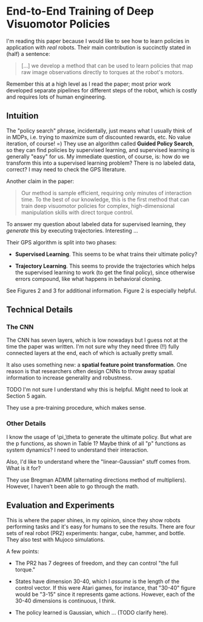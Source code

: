 # End-to-End Training of Deep Visuomotor Policies

I'm reading this paper because I would like to see how to learn policies in
application with *real* robots. Their main contribution is succinctly stated in
(half) a sentence:

> [...] we develop a method that can be used to learn policies that map raw
> image observations directly to torques at the robot's motors.

Remember this at a high level as I read the paper; most prior work developed
separate pipelines for different steps of the robot, which is costly and
requires lots of human engineering.


## Intuition

The "policy search" phrase, incidentally, just means what I usually think of in
MDPs, i.e. trying to maximize sum of discounted rewards, etc. No value
iteration, of course! =) They use an algorithm called **Guided Policy Search**,
so they can find policies by supervised learning, and supervised learning is
generally "easy" for us.  My immediate question, of course, is: how do we
transform this into a supervised learning problem? There is no labeled data,
correct? I may need to check the GPS literature.

Another claim in the paper:

> Our method is sample efficient, requiring only minutes of interaction time. To
> the best of our knowledge, this is the first method that can train deep
> visuomotor policies for complex, high-dimensional manipulation skills with
> direct torque control.

To answer my question about labeled data for supervised learning, they
*generate* this by executing trajectories. Interesting ...

Their GPS algorithm is split into two phases:

- **Supervised Learning**. This seems to be what trains their ultimate policy?

- **Trajectory Learning**. This seems to provide the trajectories which helps
  the supervised learning to work (to get the final policy), since otherwise
  errors compound, like what happens in behavioral cloning.

See Figures 2 and 3 for additional information. Figure 2 is especially helpful.


## Technical Details

### The CNN

The CNN has seven layers, which is low nowadays but I guess not at the time the
paper was written. I'm not sure why they need three (!!) fully connected layers
at the end, each of which is actually pretty small.

It also uses something new: a **spatial feature point transformation**. One
reason is that researchers often design CNNs to throw away spatial information
to increase generality and robustness. 

TODO I'm not sure I understand why this is helpful. Might need to look at
Section 5 again.

They use a pre-training procedure, which makes sense.


### Other Details

I know the usage of \pi_\theta to generate the ultimate policy. But what are the
p functions, as shown in Table 1? Maybe think of all "p" functions as system
dynamics? I need to understand their interaction.

Also, I'd like to understand where the "linear-Gaussian" stuff comes from. What
is it for?

They use Bregman ADMM (alternating directions method of multipliers). However, I
haven't been able to go through the math.


## Evaluation and Experiments

This is where the paper shines, in my opinion, since they show robots performing
tasks and it's easy for humans to see the results. There are four sets of real
robot (PR2) experiments: hangar, cube, hammer, and bottle. They also test with
Mujoco simulations.

A few points:

- The PR2 has 7 degrees of freedom, and they can control "the full torque."

- States have dimension 30-40, which I *assume* is the length of the control
  vector. If this were Atari games, for instance, that "30-40" figure would be
  "3-15" since it represents game actions. However, each of the 30-40 dimensions
  is continuous, I think.

- The policy learned is Gaussian, which ... (TODO clarify here).
